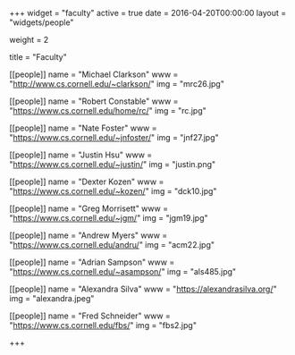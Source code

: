 +++
widget = "faculty"
active = true
date = 2016-04-20T00:00:00
layout = "widgets/people"

weight = 2

title = "Faculty"

[[people]]
  name = "Michael Clarkson"
  www = "http://www.cs.cornell.edu/~clarkson/"
  img = "mrc26.jpg"

[[people]]
  name = "Robert Constable"
  www = "https://www.cs.cornell.edu/home/rc/"
  img = "rc.jpg"

[[people]]
  name = "Nate Foster"
  www = "https://www.cs.cornell.edu/~jnfoster/"
  img = "jnf27.jpg"

[[people]]
  name = "Justin Hsu"
  www = "https://www.cs.cornell.edu/~justin/"
  img = "justin.png"

[[people]]
  name = "Dexter Kozen"
  www = "https://www.cs.cornell.edu/~kozen/"
  img = "dck10.jpg"

[[people]]
  name = "Greg Morrisett"
  www = "https://www.cs.cornell.edu/~jgm/"
  img = "jgm19.jpg"

[[people]]
  name = "Andrew Myers"
  www = "https://www.cs.cornell.edu/andru/"
  img = "acm22.jpg"

[[people]]
  name = "Adrian Sampson"
  www = "https://www.cs.cornell.edu/~asampson/"
  img = "als485.jpg"

[[people]]
  name = "Alexandra Silva"
  www = "https://alexandrasilva.org/"
  img = "alexandra.jpeg"

[[people]]
  name = "Fred Schneider"
  www = "https://www.cs.cornell.edu/fbs/"
  img = "fbs2.jpg"

+++
